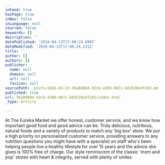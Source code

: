 ```yaml
---
inFeed: true
hasPage: true
inNav: false
inLanguage: null
starred: false
keywords: []
description: ''
datePublished: '2016-04-13T17:08:24.699Z'
dateModified: '2016-04-13T17:08:24.231Z'
title: ''
author: []
authors: []
publisher:
  name: null
  domain: null
  url: null
  favicon: null
sourcePath: _posts/2016-04-13-36a89884-92cb-4200-967c-b83530e4f265.md
published: true
url: 36a89884-92cb-4200-967c-b83530e4f265/index.html
_type: Article

---
```

At The Eureka Market we offer honest, customer service, and we know how important good food and good advice can be. Truly delicious, nutritious, natural foods and a variety of products to match any 'big box' store. We put a high priority on personalized customer service, providing answers to any nutrition questions you might have with a specialist on staff who's been helping people live a healthy lifestyle for over 15 years and the advice she gives is 100% free of charge. Our style reminiscent of the classic 'mom and pop' stores with heart & integrity, served with plenty of smiles